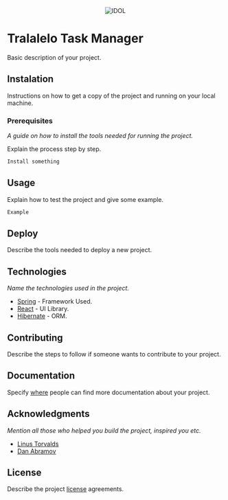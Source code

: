 <div style="display: flex; align-items:center; justify-content: center;">
  <img src="https://m.gjcdn.net/video-poster/900/40595871-axse7zjr-v4.webp" alt="IDOL" />
</div>

# Tralalelo Task Manager

Basic description of your project.

## Instalation

Instructions on how to get a copy of the project and running on your local machine.

### Prerequisites

_A guide on how to install the tools needed for running the project._

Explain the process step by step.

```bash
Install something
```

## Usage

Explain how to test the project and give some example.

```bash
Example
```

## Deploy

Describe the tools needed to deploy a new project.

## Technologies

_Name the technologies used in the project._ 
* [Spring](https://spring.io/) - Framework Used.
* [React](https://reactjs.org/) - UI Library.
* [Hibernate](https://hibernate.org/) - ORM.

## Contributing

Describe the steps to follow if someone wants to contribute to your project.

## Documentation

Specify [where](https://es.wikipedia.org/wiki/Wikipedia:Portada) people can find more documentation about your project.

## Acknowledgments

_Mention all those who helped you build the project, inspired you etc._

* [Linus Torvalds](https://github.com/torvalds)
* [Dan Abramov](https://github.com/gaearon)

## License
Describe the project [license](https://choosealicense.com/) agreements.
